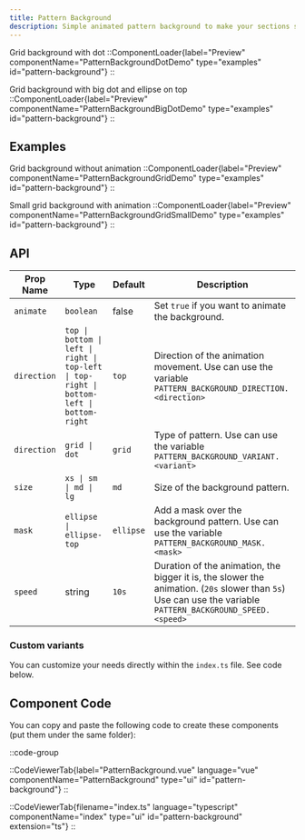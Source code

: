 ```yaml
---
title: Pattern Background
description: Simple animated pattern background to make your sections stand out.
---
```


Grid background with dot
::ComponentLoader{label="Preview" componentName="PatternBackgroundDotDemo" type="examples" id="pattern-background"}
::

Grid background with big dot and ellipse on top
::ComponentLoader{label="Preview" componentName="PatternBackgroundBigDotDemo" type="examples" id="pattern-background"}
::

## Examples

Grid background without animation
::ComponentLoader{label="Preview" componentName="PatternBackgroundGridDemo" type="examples" id="pattern-background"}
::

Small grid background with animation
::ComponentLoader{label="Preview" componentName="PatternBackgroundGridSmallDemo" type="examples" id="pattern-background"}
::

## API

| Prop Name   | Type                                                                                     | Default   | Description                                                                                                                                                 |
| ----------- | ---------------------------------------------------------------------------------------- | --------- | ----------------------------------------------------------------------------------------------------------------------------------------------------------- |
| `animate`   | `boolean`                                                                                | false     | Set `true` if you want to animate the background.                                                                                                           |
| `direction` | `top \| bottom \| left \| right \| top-left \| top-right \| bottom-left \| bottom-right` | `top`     | Direction of the animation movement. Use can use the variable `PATTERN_BACKGROUND_DIRECTION.<direction>`                                                    |
| `direction` | `grid \| dot`                                                                            | `grid`    | Type of pattern. Use can use the variable `PATTERN_BACKGROUND_VARIANT.<variant>`                                                                            |
| `size`      | `xs \| sm \| md \| lg`                                                                   | `md`      | Size of the background pattern.                                                                                                                             |
| `mask`      | `ellipse \| ellipse-top`                                                                 | `ellipse` | Add a mask over the background pattern. Use can use the variable `PATTERN_BACKGROUND_MASK.<mask>`                                                           |
| `speed`     | string                                                                                   | `10s`     | Duration of the animation, the bigger it is, the slower the animation. (`20s` slower than `5s`) Use can use the variable `PATTERN_BACKGROUND_SPEED.<speed>` |

### Custom variants

You can customize your needs directly within the `index.ts` file. See code below.

## Component Code

You can copy and paste the following code to create these components (put them under the same folder):

::code-group

::CodeViewerTab{label="PatternBackground.vue" language="vue" componentName="PatternBackground" type="ui" id="pattern-background"}
::

::CodeViewerTab{filename="index.ts" language="typescript" componentName="index" type="ui" id="pattern-background" extension="ts"}
::
